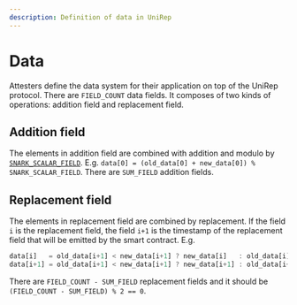 ```yaml
---
description: Definition of data in UniRep
---
```


# Data

Attesters define the data system for their application on top of the UniRep protocol. There are `FIELD_COUNT` data fields. It composes of two kinds of operations: addition field and replacement field.

## Addition field

The elements in addition field are combined with addition and modulo by [`SNARK_SCALAR_FIELD`](../utils-api/constants.md#snark_scalar_field). E.g. `data[0] = (old_data[0] + new_data[0]) % SNARK_SCALAR_FIELD`. There are `SUM_FIELD` addition fields.

## Replacement field

The elements in replacement field are combined by replacement. If the field `i` is the replacement field, the field `i+1` is the timestamp of the replacement field that will be emitted by the smart contract. E.g.
```ts
data[i]   = old_data[i+1] < new_data[i+1] ? new_data[i]   : old_data[i]
data[i+1] = old_data[i+1] < new_data[i+1] ? new_data[i+1] : old_data[i+1]
```

There are `FIELD_COUNT - SUM_FIELD` replacement fields and it should be `(FIELD_COUNT - SUM_FIELD) % 2 == 0`.
